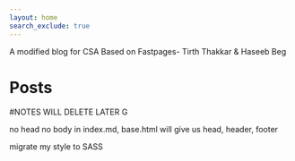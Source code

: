 ```yaml
---
layout: home
search_exclude: true
---
```

A modified blog for CSA Based on Fastpages- Tirth Thakkar & Haseeb Beg   



# Posts

#NOTES WILL DELETE LATER G

no head no body in index.md, base.html will give us head, header, footer

migrate my style to SASS